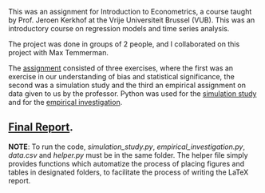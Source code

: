This was an assignment for Introduction to Econometrics, a course taught by Prof. Jeroen Kerkhof at the Vrije Universiteit Brussel (VUB). This was an introductory course on regression models and time series analysis. 

The project was done in groups of 2 people, and I collaborated on this project with Max Temmerman.

The [assignment](https://github.com/omledufromage/Intro-to-Econometrics-Python-assignment/blob/master/assignment_econometrics_jan_23.pdf) consisted of three exercises, where the first was an exercise in our understanding of bias and statistical significance, the second was a simulation study and the third an empirical assignment on data given to us by the professor. Python was used for the [simulation study](https://github.com/omledufromage/Intro-to-Econometrics-Python-assignment/blob/master/simulation_study.py) and for the [empirical investigation](https://github.com/omledufromage/Intro-to-Econometrics-Python-assignment/blob/master/empirical_investigation.py). 

[Final Report](https://github.com/omledufromage/Intro-to-Econometrics-Python-assignment/blob/master/assignment_econometrics_REPORT.pdf).
---
**NOTE**: To run the code, *simulation_study.py*, *empirical_investigation.py*, *data.csv* and *helper.py* must be in the same folder. The helper file simply provides functions which automatize the process of placing figures and tables in designated folders, to facilitate the process of writing the LaTeX report.

